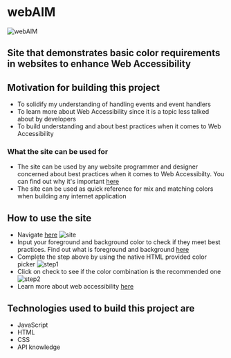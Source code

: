 # webAIM

![webAIM](https://zealous-ptolemy-dbc863.netlify.app/0.png)

## Site that demonstrates basic color requirements in websites to enhance Web Accessibility


## Motivation for building this project
  - To solidify my understanding of handling events and event handlers
  - To learn more about Web Accessibility since it is a topic less talked about by developers
  - To build understanding and about best practices when it comes to Web Accessibility
  
### What the site can be used for
  * The site can be used by any website programmer and designer concerned about best practices when it comes to Web Accessibilty. You can find out why it's important [here](https://medium.com/fbdevclagos/why-web-accessibility-is-important-and-how-you-can-accomplish-it-4f59fda7859c)
  * The site can be used as quick reference for mix and matching colors when building any internet application
  
## How to use the site
  * Navigate [here](https://alexweb-aim.netlify.app/)
  ![site](https://zealous-ptolemy-dbc863.netlify.app/0.png)
  * Input your foreground and background color to check if they meet best practices. Find out what is foreground and background [here](https://www.w3.org/WAI/tips/designing/)
  * Complete the step above by using the native HTML provided color picker
  ![step1](https://zealous-ptolemy-dbc863.netlify.app/1.png)
  * Click on check to see if the color combination is the recommended one
  ![step2](https://zealous-ptolemy-dbc863.netlify.app/2.png)
  * Learn more about web accessibility [here](https://developer.mozilla.org/en-US/docs/Web/Accessibility)
  
  
 ## Technologies used to build this project are
  * JavaScript
  * HTML
  * CSS
  * API knowledge
